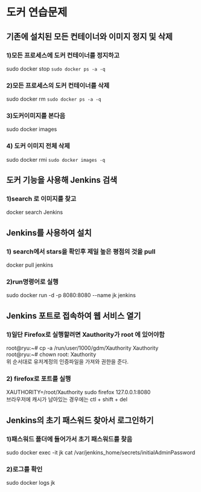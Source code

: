 # 도커 연습문제     
     
## 기존에 설치된 모든 컨테이너와 이미지 정지 및 삭제     
### 1)모든 프로세스에 도커 컨테이너를 정지하고     
sudo docker stop `sudo docker ps -a -q`      
### 2)모든 프로세스의 도커 컨테이너를 삭제     
sudo docker rm `sudo docker ps -a -q`     
### 3)도커이미지를 본다음     
sudo docker images     
### 4) 도커 이미지 전체 삭제     
sudo docker rmi `sudo docker images -q`     
     
## 도커 기능을 사용해 Jenkins 검색     
### 1)search 로 이미지를 찾고     
docker search Jenkins      
     
## Jenkins를 사용하여 설치     
### 1) search에서 stars을 확인후 제일 높은 평점의 것을 pull     
docker pull jenkins     
### 2)run명령어로 실행     
sudo docker run -d -p 8080:8080 --name jk jenkins      
     
## Jenkins 포트로 접속하여 웹 서비스 열기     
### 1)일단 Firefox로 실행할려면 Xauthority가 root 에 있어야함      
root@ryu:~# cp -a /run/user/1000/gdm/Xauthority Xauthority     
root@ryu:~# chown root: Xauthority     
위 순서대로 유저계정의 인증파일을 가져와 권한을 준다.     
### 2) firefox로 포트를 실행     
XAUTHORITY=/root/Xauthority sudo firefox 127.0.0.1:8080     
브라우저에 캐시가 남아있는 경우에는 ctl + shift + del     
     
## Jenkins의 초기 패스워드 찾아서 로그인하기     
### 1)패스워드 폴더에 들어가서 초기 패스워드를 찾음     
sudo docker exec -it jk cat /var/jenkins_home/secrets/initialAdminPassword      
### 2)로그를 확인     
sudo docker logs jk     
